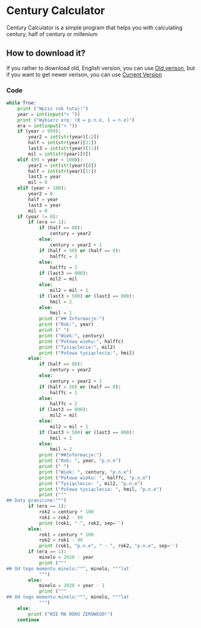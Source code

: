 <html>
    <head>
        <meta charset="UTF-8">
        <meta name="description" content="Century Calculator v1.1">
        <meta name="author" content="CheryX">
        <meta name="viewport" content="width=device-width, initial-scale=1.0">
    </head>
</html>

# Century Calculator
Century Calculator is a simple program that helps you with calculating century, half of century or millenium

## How to download it?
If you rather to download old, English version, you can use [Old verison](https://github.com/CheryX/centurycalc), but if you want to get newer verison, you can use [Current Version](https://github.com/CheryX/centurycalc-pl/releases/tag/v1.1)

### Code
```py
while True:
    print ("Wpisz rok tutaj:")
    year = int(input("> "))
    print ("Wybierz erę: (0 = p.n.e, 1 = n.e)")
    era = int(input("> "))
    if (year > 999):
        year2 = int(str(year)[:2])
        half = int(str(year)[2:])
        last3 = int(str(year)[1:])
        mil = int(str(year)[0])
    elif (99 < year < 1000):
        year2 = int(str(year)[0])
        half = int(str(year)[1:])
        last3 = year
        mil = 0
    elif (year < 100):
        year2 = 0
        half = year
        last3 = year
        mil = 0
    if (year != 0):
        if (era == 1):
            if (half == 00):
                century = year2
            else:
                century = year2 + 1
            if (half > 50) or (half == 0):
                halffc = 2
            else:
                halffc = 1
            if (last3 == 000):
                mil2 = mil
            else:
                mil2 = mil + 1
            if (last3 > 500) or (last3 == 000):
                hmil = 2
            else:
                hmil = 1
            print ("## Informacje:")
            print ("Rok:", year)
            print (" ")
            print ("Wiek:", century)
            print ("Połowa wieku:", halffc)
            print ("Tysiąclecie:", mil2)
            print ("Połowa tysiąclecia:", hmil)
        else:
            if (half == 00):
                century = year2
            else:
                century = year2 + 1
            if (half > 50) or (half == 0):
                halffc = 1
            else:
                halffc = 2
            if (last3 == 000):
                mil2 = mil
            else:
                mil2 = mil + 1
            if (last3 > 500) or (last3 == 000):
                hmil = 1
            else:
                hmil = 2
            print ("##Informacje:")
            print ("Rok: ", year, "p.n.e")
            print (" ")
            print ("Wiek: ", century, "p.n.e")
            print ("Połowa wieku: ", halffc, "p.n.e")
            print ("Tysiąclecie: ", mil2, "p.n.e")
            print ("Połowa tysiąclecia: ", hmil, "p.n.e")
            print ("""
## Daty graniczne:""")
        if (era == 1):
            rok2 = century * 100
            rok1 = rok2 - 99
            print (rok1, "-", rok2, sep='')
        else:
            rok1 = century * 100
            rok2 = rok1 - 99
            print (rok1, "p.n.e", " - ", rok2, "p.n.e", sep='')
        if (era == 1):
            minelo = 2020 - year
            print ("""
## Od tego momentu minelo:""", minelo, """lat
            """)
        else:
            minelo = 2020 + year - 1
            print ("""
## Od tego momentu minelo:""", minelo, """lat
            """)
    else:
        print ("NIE MA ROKU ZEROWEGO!")
    continue
```
